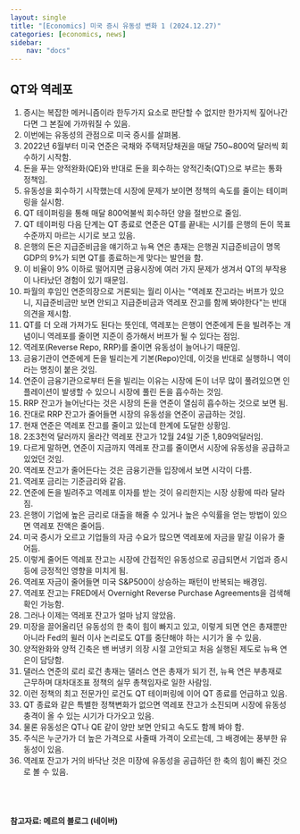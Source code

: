 ```yaml
---
layout: single
title: "[Economics] 미국 증시 유동성 변화 1 (2024.12.27)"
categories: [economics, news]
sidebar:
    nav: "docs"
---
```


## QT와 역레포
1. 증시는 복잡한 메커니즘이라 한두가지 요소로 판단할 수 없지만 한가지씩 짚어나간다면 그 본질에 가까워질 수 있음.
1. 이번에는 유동성의 관점으로 미국 증시를 살펴봄.
1. 2022년 6월부터 미국 연준은 국채와 주택저당채권을 매달 750~800억 달러씩 회수하기 시작함.
1. 돈을 푸는 양적완화(QE)와 반대로 돈을 회수하는 양적긴축(QT)으로 부르는 통화 정책임.
1. 유동성을 회수하기 시작했는데 시장에 문제가 보이면 정책의 속도를 줄이는 테이퍼링을 실시함.
1. QT 테이퍼링을 통해 매달 800억불씩 회수하던 양을 절반으로 줄임.
1. QT 테이퍼링 다음 단계는 QT 종료로 연준은 QT를 끝내는 시기를 은행의 돈이 목표수준까지 마르는 시기로 보고 있음.
1. 은행의 돈은 지급준비금을 얘기하고 뉴욕 연은 총재는 은행권 지급준비금이 명목 GDP의 9%가 되면 QT를 종료하는게 맞다는 발언을 함.
1. 이 비율이 9% 이하로 떨어지면 금융시장에 여러 가지 문제가 생겨서 QT의 부작용이 나타났던 경험이 있기 때문임.
1. 파월의 후임인 연준의장으로 거론되는 월리 이사는 "역레포 잔고라는 버프가 있으니, 지급준비금만 보면 안되고 지급준비금과 역레포 잔고를 함께 봐야한다"는 반대의견을 제시함.
1. QT를 더 오래 가져가도 된다는 뜻인데, 역레포는 은행이 연준에게 돈을 빌려주는 개념이니 역레포를 줄이면 지준이 증가해서 버프가 될 수 있다는 점임.
1. 역레포(Reverse Repo, RRP)를 줄이면 유동성이 늘어나기 때문임.
1. 금융기관이 연준에게 돈을 빌리는게 기본(Repo)인데, 이것을 반대로 실행하니 역이라는 명칭이 붙은 것임.
1. 연준이 금융기관으로부터 돈을 빌리는 이유는 시장에 돈이 너무 많이 풀려있으면 인플레이션이 발생할 수 있으니 시장에 풀린 돈을 흡수하는 것임.
1. RRP 잔고가 늘어난다는 것은 시장의 돈을 연준이 열심히 흡수하는 것으로 보면 됨.
1. 잔대로 RRP 잔고가 줄어들면 시장의 유동성을 연준이 공급하는 것임.
1. 현재 연준은 역레포 잔고를 줄이고 있는데 한계에 도달한 상황임.
1. 2조3천억 달러까지 올라간 역레포 잔고가 12월 24일 기준 1,809억달러임.
1. 다르게 말하면, 연준이 지금까지 역레포 잔고를 줄이면서 시장에 유동성을 공급하고 있었던 것임.
1. 역레포 잔고가 줄어든다는 것은 금융기관들 입장에서 보면 시각이 다름.
1. 역레포 금리는 기준금리와 같음.
1. 연준에 돈을 빌려주고 역레포 이자를 받는 것이 유리한지는 시장 상황에 따라 달라짐.
1. 은행이 기업에 높은 금리로 대출을 해줄 수 있거나 높은 수익률을 얻는 방법이 있으면 역레포 잔액은 줄어듬.
1. 미국 증시가 오르고 기업들의 자금 수요가 많으면 역레포에 자금을 맡길 이유가 줄어듬.
1. 이렇게 줄어든 역레포 잔고는 시장에 간접적인 유동성으로 공급되면서 기업과 증시 등에 긍정적인 영향을 미치게 됨.
1. 역레포 자금이 줄어들면 미국 S&P500이 상승하는 패턴이 반복되는 배경임.
1. 역레포 잔고는 FRED에서 Overnight Reverse Purchase Agreements을 검색해 확인 가능함.
1. 그러나 이제는 역레포 잔고가 얼마 남지 않았음.
1. 미장을 끌어올리던 유동성의 한 축이 힘이 빠지고 있고, 이렇게 되면 연은 총재뿐만 아니라 Fed의 윌러 이사 논리로도 QT를 중단해야 하는 시기가 올 수 있음.
1. 양적완화와 양적 긴축은 밴 버냉키 의장 시절 고안되고 처음 실행된 제도로 뉴욕 연은이 담당함.
1. 댈러스 연준의 로리 로건 총재는 댈러스 연은 총재가 되기 전, 뉴욕 연은 부총재로 근무하며 대차대조표 정책의 실무 총책임자로 일한 사람임.
1. 이런 정책의 최고 전문가인 로건도 QT 테이퍼링에 이어 QT 종료를 언급하고 있음.
1. QT 종료와 같은 특별한 정책변화가 없으면 역레포 잔고가 소진되며 시장에 유동성 충격이 올 수 있는 시기가 다가오고 있음.
1. 물론 유동성은 QT나 QE 같이 양만 보면 안되고 속도도 함께 봐야 함.
1. 주식은 누군가가 더 높은 가격으로 사줄때 가격이 오르는데, 그 배경에는 풍부한 유동성이 있음.
1. 역레포 잔고가 거의 바닥난 것은 미장에 유동성을 공급하던 한 축의 힘이 빠진 것으로 볼 수 있음.



<br/>
<br/>

#### 참고자료: 메르의 블로그 (네이버) 